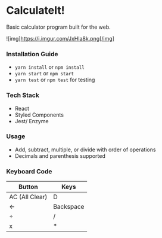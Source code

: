 # CalculateIt!

Basic calculator program built for the web.

![img]https://i.imgur.com/JxHIa8k.png[/img]

### Installation Guide

- `yarn install` or `npm install`
- `yarn start` or `npm start`
- `yarn test` or `npm test` for testing

### Tech Stack

- React
- Styled Components
- Jest/ Enzyme

### Usage

- Add, subtract, multiple, or divide with order of operations
- Decimals and parenthesis supported

### Keyboard Code

| Button         | Keys      |
| -------------- | --------- |
| AC (All Clear) | D         |
| ←              | Backspace |
| ÷              | /         |
| x              | \*        |
